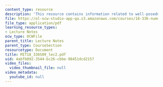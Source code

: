 ```yaml
---
content_type: resource
description: 'This resource contains information related to well-posedness. '
file: https://ol-ocw-studio-app-qa.s3.amazonaws.com/courses/18-336-numerical-methods-for-partial-differential-equations-spring-2009/4abfb0923544bc26cbbe98451dcd2157_MIT18_336S09_lec2.pdf
file_type: application/pdf
learning_resource_types:
- Lecture Notes
ocw_type: OCWFile
parent_title: Lecture Notes
parent_type: CourseSection
resourcetype: Document
title: MIT18_336S09_lec2.pdf
uid: 4abfb092-3544-bc26-cbbe-98451dcd2157
video_files:
  video_thumbnail_file: null
video_metadata:
  youtube_id: null
---
```

